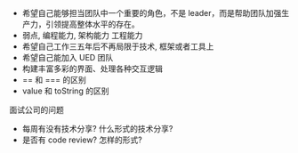 - 希望自己能够担当团队中一个重要的角色，不是 leader，而是帮助团队加强生产力，引领提高整体水平的存在。
- 弱点, 编程能力, 架构能力 工程能力
- 希望自己工作三五年后不再局限于技术, 框架或者工具上
- 希望自己能加入 UED 团队
- 构建丰富多彩的界面、处理各种交互逻辑
- == 和 === 的区别
- value 和 toString 的区别


面试公司的问题

- 每周有没有技术分享? 什么形式的技术分享?
- 是否有 code review? 怎样的形式? 